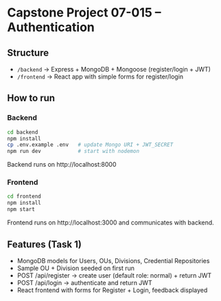 # Capstone Project 07-015 – Authentication

## Structure
- `/backend` → Express + MongoDB + Mongoose (register/login + JWT)
- `/frontend` → React app with simple forms for register/login

## How to run

### Backend
```bash
cd backend
npm install
cp .env.example .env   # update Mongo URI + JWT_SECRET
npm run dev            # start with nodemon
```

Backend runs on http://localhost:8000

### Frontend
```bash
cd frontend
npm install
npm start
```

Frontend runs on http://localhost:3000 and communicates with backend.

## Features (Task 1)
- MongoDB models for Users, OUs, Divisions, Credential Repositories
- Sample OU + Division seeded on first run
- POST /api/register → create user (default role: normal) + return JWT
- POST /api/login → authenticate and return JWT
- React frontend with forms for Register + Login, feedback displayed
